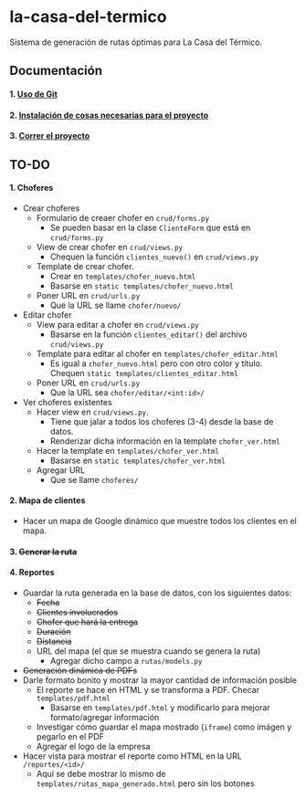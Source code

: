# la-casa-del-termico
Sistema de generación de rutas óptimas para La Casa del Térmico.

## Documentación

#### 1. [Uso de Git](/docs/GIT.md)
#### 2. [Instalación de cosas necesarias para el proyecto](/docs/INSTALL.md)
#### 3. [Correr el proyecto](/docs/RUN.md)

## TO-DO

#### 1. Choferes
* Crear choferes
  * Formulario de creaer chofer en `crud/forms.py`
    * Se pueden basar en la clase `ClienteForm` que está en `crud/forms.py`
  * View de crear chofer en `crud/views.py`
    * Chequen la función `clientes_nuevo()` en `crud/views.py`
  * Template de crear chofer. 
    * Crear en `templates/chofer_nuevo.html` 
    * Basarse en `static templates/chofer_nuevo.html`
  * Poner URL en `crud/urls.py`
    * Que la URL se llame `chofer/nuevo/`
* Editar chofer
  * View para editar a chofer en `crud/views.py`
    * Basarse en la función `clientes_editar()` del archivo `crud/views.py`
  * Template para editar al chofer en `templates/chofer_editar.html`
    * Es igual a `chofer_nuevo.html` pero con otro color y título. Chequen `static templates/clientes_editar.html`
  * Poner URL en `crud/urls.py`
    * Que la URL sea `chofer/editar/<int:id>/`
* Ver choferes existentes
  * Hacer view en `crud/views.py`. 
    * Tiene que jalar a todos los choferes (3-4) desde la base de datos.
    * Renderizar dicha información en la template `chofer_ver.html`
  * Hacer la template en `templates/chofer_ver.html`
    * Basarse en `static templates/chofer_ver.html`
  * Agregar URL
    * Que se llame `choferes/`
#### 2. Mapa de clientes
* Hacer un mapa de Google dinámico que muestre todos los clientes en el mapa.
#### 3. ~~Generar la ruta~~
#### 4. Reportes
* Guardar la ruta generada en la base de datos, con los siguientes datos:
  * ~~Fecha~~
  * ~~Clientes involucrados~~
  * ~~Chofer que hará la entrega~~
  * ~~Duración~~
  * ~~Distancia~~
  * URL del mapa (el que se muestra cuando se genera la ruta)
    * Agregar dicho campo a `rutas/models.py`
* ~~Generación dinámica de PDFs~~
* Darle formato bonito y mostrar la mayor cantidad de información posible
  * El reporte se hace en HTML y se transforma a PDF. Checar `templates/pdf.html`
    * Basarse en `templates/pdf.html` y modificarlo para mejorar formato/agregar información
  * Investigar cómo guardar el mapa mostrado (`iframe`) como imágen y pegarlo en el PDF
  * Agregar el logo de la empresa
* Hacer vista para mostrar el reporte como HTML en la URL `/reportes/<id>/`
  * Aquí se debe mostrar lo mismo de `templates/rutas_mapa_generado.html` pero sin los botones

